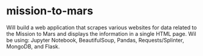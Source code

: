 # mission-to-mars
 Will build a web application that scrapes various websites for data related to the Mission to Mars and displays the information in a single HTML page. Wil be using: Jupyter Notebook, BeautifulSoup, Pandas, Requests/Splinter, MongoDB, and Flask.
